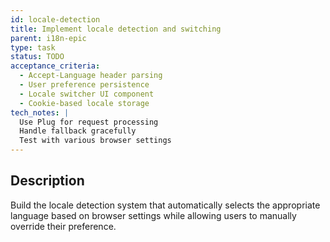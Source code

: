 ```yaml
---
id: locale-detection
title: Implement locale detection and switching
parent: i18n-epic
type: task
status: TODO
acceptance_criteria:
  - Accept-Language header parsing
  - User preference persistence
  - Locale switcher UI component
  - Cookie-based locale storage
tech_notes: |
  Use Plug for request processing
  Handle fallback gracefully
  Test with various browser settings
---
```


## Description

Build the locale detection system that automatically selects the appropriate language based on browser settings while allowing users to manually override their preference.